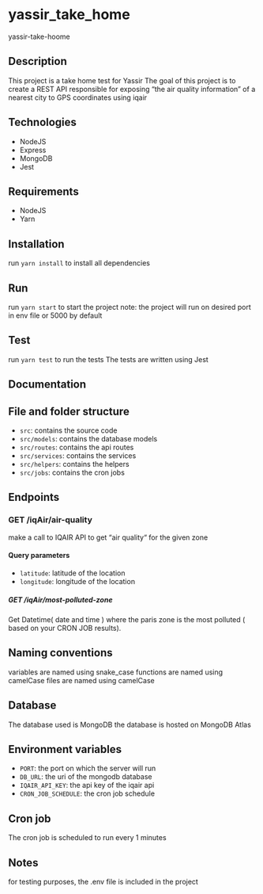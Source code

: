 # yassir_take_home

yassir-take-hoome

## Description

This project is a take home test for Yassir
The goal of this project is to create a REST API responsible for exposing “the air quality information” of a nearest city to GPS coordinates using iqair

## Technologies

- NodeJS
- Express
- MongoDB
- Jest

## Requirements

- NodeJS
- Yarn

## Installation

run `yarn install` to install all dependencies

## Run

run `yarn start` to start the project
note: the project will run on desired port in env file or 5000 by default

## Test

run `yarn test` to run the tests
The tests are written using Jest

## Documentation

## File and folder structure

- `src`: contains the source code
- `src/models`: contains the database models
- `src/routes`: contains the api routes
- `src/services`: contains the services
- `src/helpers`: contains the helpers
- `src/jobs`: contains the cron jobs

## Endpoints

### GET /iqAir/air-quality

make a call to IQAIR API to get “air quality“ for the given zone

#### Query parameters

- `latitude`: latitude of the location
- `longitude`: longitude of the location

##### GET /iqAir/most-polluted-zone

Get Datetime( date and time ) where the paris zone is the most polluted ( based on your CRON JOB results).

## Naming conventions

variables are named using snake_case
functions are named using camelCase
files are named using camelCase

## Database

The database used is MongoDB
the database is hosted on MongoDB Atlas

## Environment variables

- `PORT`: the port on which the server will run
- `DB_URL`: the uri of the mongodb database
- `IQAIR_API_KEY`: the api key of the iqair api
- `CRON_JOB_SCHEDULE`: the cron job schedule

## Cron job

The cron job is scheduled to run every 1 minutes

## Notes
for testing purposes, the .env file is included in the project
